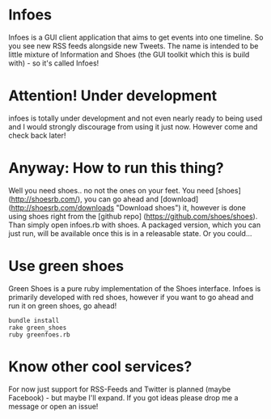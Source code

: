 # Infoes
Infoes is a GUI client application that aims to get events into one timeline. So you see new RSS feeds alongside new Tweets. The name is intended to be little mixture of Information and Shoes (the GUI toolkit which this is build with) - so it's called Infoes!

# Attention! Under development
infoes is totally under development and not even nearly ready to being used and I would strongly discourage from using it just now. However come and check back later!

# Anyway: How to run this thing?
Well you need shoes.. no not the ones on your feet. You need [shoes] (http://shoesrb.com/), you can go ahead and [download] (http://shoesrb.com/downloads "Download shoes") it, however is done using shoes right from the [github repo] (https://github.com/shoes/shoes). Than simply open infoes.rb with shoes.
A packaged version, which you can just run, will be available once this is in a releasable state. Or you could...

# Use green shoes
Green Shoes is a pure ruby implementation of the Shoes interface. Infoes is primarily developed with red shoes, however if you want to go ahead and run it on green shoes, go ahead!

    bundle install
    rake green_shoes
    ruby greenfoes.rb

# Know other cool services?
For now just support for RSS-Feeds and Twitter is planned (maybe Facebook) - but maybe I'll expand. If you got ideas please drop me a message or open an issue!

